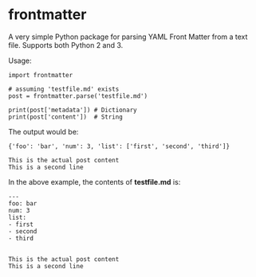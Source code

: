 frontmatter
===========

A very simple Python package for parsing YAML Front Matter from a text file. Supports both Python 2 and 3.

Usage:

    import frontmatter
    
    # assuming 'testfile.md' exists
    post = frontmatter.parse('testfile.md')
    
    print(post['metadata']) # Dictionary
    print(post['content'])  # String

The output would be:

    {'foo': 'bar', 'num': 3, 'list': ['first', 'second', 'third']}
    
    This is the actual post content
    This is a second line



In the above example, the contents of **testfile.md** is:

    ---
    foo: bar
    num: 3
    list:
    - first
    - second
    - third
    
    
    This is the actual post content
    This is a second line

